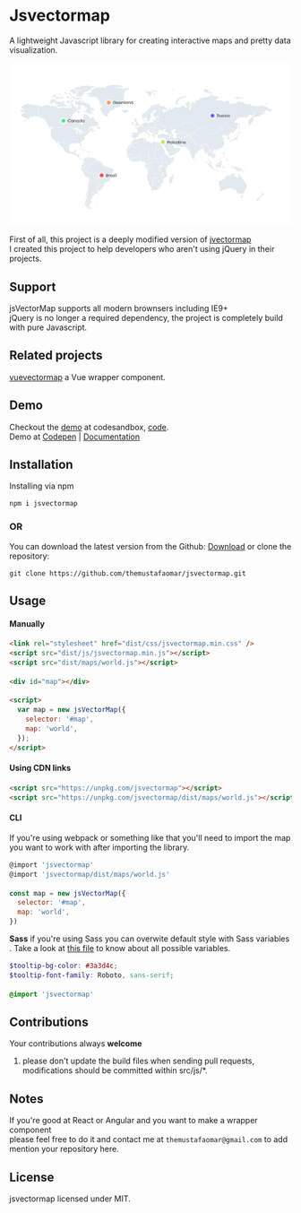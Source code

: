# Jsvectormap
A lightweight Javascript library for creating interactive maps and pretty data visualization.

<img src="assets/images/jsvectormap.jpg" />

First of all, this project is a deeply modified version of [jvectormap](https://github.com/bjornd/jvectormap)<br>
I created this project to help developers who aren't using jQuery in their projects.<br>

## Support
jsVectorMap supports all modern brownsers including IE9+<br>
jQuery is no longer a required dependency, the project is completely build with pure Javascript.

## Related projects
[vuevectormap](https://github.com/themustafaomar/vuevectormap) a Vue wrapper component.

## Demo
Checkout the [demo](https://3iw9b.csb.app) at codesandbox, [code](https://codesandbox.io/s/jsvectormap-3iw9b).<br>
Demo at [Codepen](https://codepen.io/themustafaomar/pen/ZEGJeZq) | [Documentation](https://themustafaomar.com/open-source/jsvectormap/docs/introduction)

## Installation
Installing via npm
```js
npm i jsvectormap
```

### OR
You can download the latest version from the Github: [Download](https://github.com/themustafaomar/jsvectormap/archive/master.zip) or clone the repository:
```
git clone https://github.com/themustafaomar/jsvectormap.git
```

## Usage
#### Manually
```html
<link rel="stylesheet" href="dist/css/jsvectormap.min.css" />
<script src="dist/js/jsvectormap.min.js"></script>
<script src="dist/maps/world.js"></script>

<div id="map"></div>

<script>
  var map = new jsVectorMap({
    selector: '#map',
    map: 'world',
  });
</script>
```

#### Using CDN links
```html
<script src="https://unpkg.com/jsvectormap"></script>
<script src="https://unpkg.com/jsvectormap/dist/maps/world.js"></script>
```
#### CLI
If you're using webpack or something like that you'll need to import the map you want to work with after importing the library.

```js
@import 'jsvectormap'
@import 'jsvectormap/dist/maps/world.js'

const map = new jsVectorMap({
  selector: '#map',
  map: 'world',
})
```

**Sass**
if you're using Sass you can overwite default style with Sass variables .
Take a look at [this file](https://github.com/themustafaomar/jsvectormap/blob/master/src/scss/jsvectormap.scss) to know about all possible variables.

```scss
$tooltip-bg-color: #3a3d4c;
$tooltip-font-family: Roboto, sans-serif;

@import 'jsvectormap'
```

## Contributions
Your contributions always **welcome**
1) please don't update the build files when sending pull requests, modifications should be committed within src/js/*.

## Notes
If you're good at React or Angular and you want to make a wrapper component<br>
please feel free to do it and contact me at `themustafaomar@gmail.com` to add mention your repository here.

## License
jsvectormap licensed under MIT.
